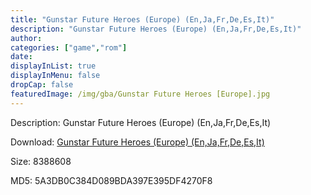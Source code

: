 ```yaml
---
title: "Gunstar Future Heroes (Europe) (En,Ja,Fr,De,Es,It)"
description: "Gunstar Future Heroes (Europe) (En,Ja,Fr,De,Es,It)"
author: 
categories: ["game","rom"]
date: 
displayInList: true
displayInMenu: false
dropCap: false
featuredImage: /img/gba/Gunstar Future Heroes [Europe].jpg
---
```


Description: Gunstar Future Heroes (Europe) (En,Ja,Fr,De,Es,It)

Download: <a style="text-decoration:underline;" href="https://mega.nz/#!OfI00aJQ!xIdl0p7nHQpuMKsKyhfimiO3oFCp8FsGCIYqy8-RwCY" target = "_blank" rel = "nofollow" > Gunstar Future Heroes (Europe) (En,Ja,Fr,De,Es,It)</a>

Size: 8388608

MD5: 5A3DB0C384D089BDA397E395DF4270F8

